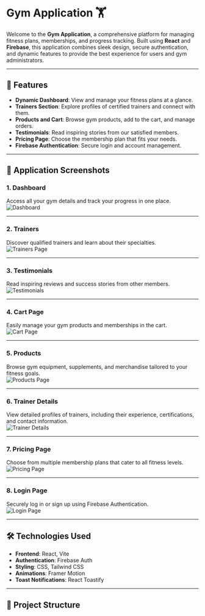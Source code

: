 # **Gym Application 🏋️**

Welcome to the **Gym Application**, a comprehensive platform for managing fitness plans, memberships, and progress tracking. Built using **React** and **Firebase**, this application combines sleek design, secure authentication, and dynamic features to provide the best experience for users and gym administrators.

---

## **🚀 Features**
- **Dynamic Dashboard**: View and manage your fitness plans at a glance.
- **Trainers Section**: Explore profiles of certified trainers and connect with them.
- **Products and Cart**: Browse gym products, add to the cart, and manage orders.
- **Testimonials**: Read inspiring stories from our satisfied members.
- **Pricing Page**: Choose the membership plan that fits your needs.
- **Firebase Authentication**: Secure login and account management.

---

## **📸 Application Screenshots**

### **1. Dashboard**
Access all your gym details and track your progress in one place.  
![Dashboard](https://via.placeholder.com/800x400.png?text=Dashboard+Screenshot)

---

### **2. Trainers**
Discover qualified trainers and learn about their specialties.  
![Trainers Page](https://via.placeholder.com/800x400.png?text=Trainers+Page+Screenshot)

---

### **3. Testimonials**
Read inspiring reviews and success stories from other members.  
![Testimonials](https://via.placeholder.com/800x400.png?text=Testimonials+Screenshot)

---

### **4. Cart Page**
Easily manage your gym products and memberships in the cart.  
![Cart Page](https://via.placeholder.com/800x400.png?text=Cart+Page+Screenshot)

---

### **5. Products**
Browse gym equipment, supplements, and merchandise tailored to your fitness goals.  
![Products Page](https://via.placeholder.com/800x400.png?text=Products+Page+Screenshot)

---

### **6. Trainer Details**
View detailed profiles of trainers, including their experience, certifications, and contact information.  
![Trainer Details](https://via.placeholder.com/800x400.png?text=Trainer+Details+Screenshot)

---

### **7. Pricing Page**
Choose from multiple membership plans that cater to all fitness levels.  
![Pricing Page](https://via.placeholder.com/800x400.png?text=Pricing+Page+Screenshot)

---

### **8. Login Page**
Securely log in or sign up using Firebase Authentication.  
![Login Page](https://via.placeholder.com/800x400.png?text=Login+Page+Screenshot)

---

## **🛠️ Technologies Used**
- **Frontend**: React, Vite
- **Authentication**: Firebase Auth
- **Styling**: CSS, Tailwind CSS
- **Animations**: Framer Motion
- **Toast Notifications**: React Toastify

---

## **📂 Project Structure**
